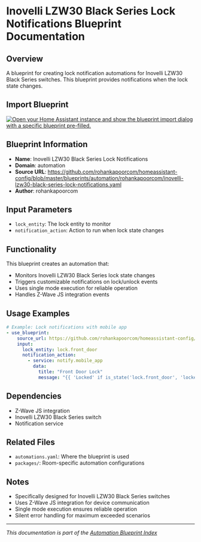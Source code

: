# Inovelli LZW30 Black Series Lock Notifications Blueprint Documentation

## Overview
A blueprint for creating lock notification automations for Inovelli LZW30 Black Series switches. This blueprint provides notifications when the lock state changes.

## Import Blueprint

[![Open your Home Assistant instance and show the blueprint import dialog with a specific blueprint pre-filled.](https://my.home-assistant.io/badges/blueprint_import.svg)](https://my.home-assistant.io/redirect/blueprint_import/?blueprint_url=https%3A//github.com/rohankapoorcom/homeassistant-config/blob/master/blueprints/automation/rohankapoorcom/inovelli-lzw30-black-series-lock-notifications.yaml)

## Blueprint Information
- **Name**: Inovelli LZW30 Black Series Lock Notifications
- **Domain**: automation
- **Source URL**: https://github.com/rohankapoorcom/homeassistant-config/blob/master/blueprints/automation/rohankapoorcom/inovelli-lzw30-black-series-lock-notifications.yaml
- **Author**: rohankapoorcom

## Input Parameters
- `lock_entity`: The lock entity to monitor
- `notification_action`: Action to run when lock state changes

## Functionality
This blueprint creates an automation that:
- Monitors Inovelli LZW30 Black Series lock state changes
- Triggers customizable notifications on lock/unlock events
- Uses single mode execution for reliable operation
- Handles Z-Wave JS integration events

## Usage Examples
```yaml
# Example: Lock notifications with mobile app
- use_blueprint:
    source_url: https://github.com/rohankapoorcom/homeassistant-config/blob/master/blueprints/automation/rohankapoorcom/inovelli-lzw30-black-series-lock-notifications.yaml
    input:
      lock_entity: lock.front_door
      notification_action:
        - service: notify.mobile_app
          data:
            title: "Front Door Lock"
            message: "{{ 'Locked' if is_state('lock.front_door', 'locked') else 'Unlocked' }}"
```

## Dependencies
- Z-Wave JS integration
- Inovelli LZW30 Black Series switch
- Notification service

## Related Files
- `automations.yaml`: Where the blueprint is used
- `packages/`: Room-specific automation configurations

## Notes
- Specifically designed for Inovelli LZW30 Black Series switches
- Uses Z-Wave JS integration for device communication
- Single mode execution ensures reliable operation
- Silent error handling for maximum exceeded scenarios

---
*This documentation is part of the [Automation Blueprint Index](README.md)*
